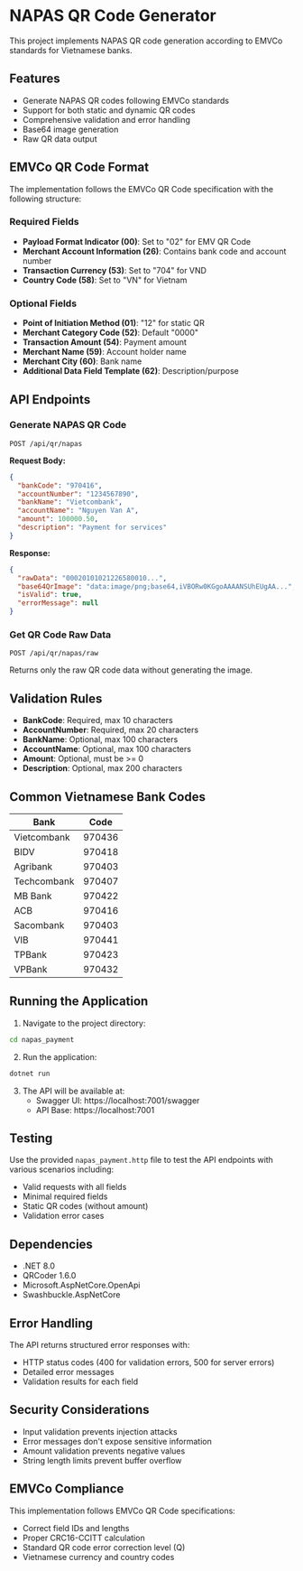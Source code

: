 # NAPAS QR Code Generator

This project implements NAPAS QR code generation according to EMVCo standards for Vietnamese banks.

## Features

- Generate NAPAS QR codes following EMVCo standards
- Support for both static and dynamic QR codes
- Comprehensive validation and error handling
- Base64 image generation
- Raw QR data output

## EMVCo QR Code Format

The implementation follows the EMVCo QR Code specification with the following structure:

### Required Fields
- **Payload Format Indicator (00)**: Set to "02" for EMV QR Code
- **Merchant Account Information (26)**: Contains bank code and account number
- **Transaction Currency (53)**: Set to "704" for VND
- **Country Code (58)**: Set to "VN" for Vietnam

### Optional Fields
- **Point of Initiation Method (01)**: "12" for static QR
- **Merchant Category Code (52)**: Default "0000"
- **Transaction Amount (54)**: Payment amount
- **Merchant Name (59)**: Account holder name
- **Merchant City (60)**: Bank name
- **Additional Data Field Template (62)**: Description/purpose

## API Endpoints

### Generate NAPAS QR Code
```
POST /api/qr/napas
```

**Request Body:**
```json
{
  "bankCode": "970416",
  "accountNumber": "1234567890",
  "bankName": "Vietcombank",
  "accountName": "Nguyen Van A",
  "amount": 100000.50,
  "description": "Payment for services"
}
```

**Response:**
```json
{
  "rawData": "00020101021226580010...",
  "base64QrImage": "data:image/png;base64,iVBORw0KGgoAAAANSUhEUgAA...",
  "isValid": true,
  "errorMessage": null
}
```

### Get QR Code Raw Data
```
POST /api/qr/napas/raw
```

Returns only the raw QR code data without generating the image.

## Validation Rules

- **BankCode**: Required, max 10 characters
- **AccountNumber**: Required, max 20 characters
- **BankName**: Optional, max 100 characters
- **AccountName**: Optional, max 100 characters
- **Amount**: Optional, must be >= 0
- **Description**: Optional, max 200 characters

## Common Vietnamese Bank Codes

| Bank | Code |
|------|------|
| Vietcombank | 970436 |
| BIDV | 970418 |
| Agribank | 970403 |
| Techcombank | 970407 |
| MB Bank | 970422 |
| ACB | 970416 |
| Sacombank | 970403 |
| VIB | 970441 |
| TPBank | 970423 |
| VPBank | 970432 |

## Running the Application

1. Navigate to the project directory:
```bash
cd napas_payment
```

2. Run the application:
```bash
dotnet run
```

3. The API will be available at:
   - Swagger UI: https://localhost:7001/swagger
   - API Base: https://localhost:7001

## Testing

Use the provided `napas_payment.http` file to test the API endpoints with various scenarios including:
- Valid requests with all fields
- Minimal required fields
- Static QR codes (without amount)
- Validation error cases

## Dependencies

- .NET 8.0
- QRCoder 1.6.0
- Microsoft.AspNetCore.OpenApi
- Swashbuckle.AspNetCore

## Error Handling

The API returns structured error responses with:
- HTTP status codes (400 for validation errors, 500 for server errors)
- Detailed error messages
- Validation results for each field

## Security Considerations

- Input validation prevents injection attacks
- Error messages don't expose sensitive information
- Amount validation prevents negative values
- String length limits prevent buffer overflow

## EMVCo Compliance

This implementation follows EMVCo QR Code specifications:
- Correct field IDs and lengths
- Proper CRC16-CCITT calculation
- Standard QR code error correction level (Q)
- Vietnamese currency and country codes 